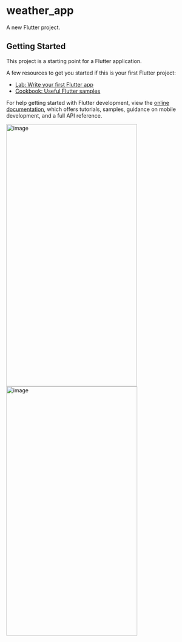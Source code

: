 # weather_app

A new Flutter project.

## Getting Started

This project is a starting point for a Flutter application.

A few resources to get you started if this is your first Flutter project:

- [Lab: Write your first Flutter app](https://docs.flutter.dev/get-started/codelab)
- [Cookbook: Useful Flutter samples](https://docs.flutter.dev/cookbook)

For help getting started with Flutter development, view the
[online documentation](https://docs.flutter.dev/), which offers tutorials,
samples, guidance on mobile development, and a full API reference.

<img width="344" height="692" alt="image" src="https://github.com/user-attachments/assets/a1ef96b8-5a27-4a2a-a407-430a7535b72f" />
<img width="345" height="658" alt="image" src="https://github.com/user-attachments/assets/267a7a3d-eecb-4b1a-bbdd-c1acaad51915" />


